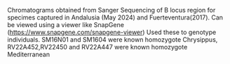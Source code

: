 Chromatograms obtained from Sanger Sequencing of B locus region for specimes captured in Andalusia (May 2024) and Fuerteventura(2017).
Can be viewed using a viewer like SnapGene (https://www.snapgene.com/snapgene-viewer)
Used these to genotype individuals. SM16N01 and SM1604 were known homozygote Chrysippus, RV22A452,RV22450 and RV22A447 were known homozygote Mediterranean
